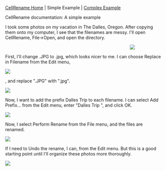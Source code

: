 
[CellRename Home](https://github.com/downpoured/labs_youthful_projects/tree/master/cellrename/README.md) | Simple Example | [Complex Example](https://github.com/downpoured/labs_youthful_projects/tree/master/cellrename/doc/complex_example/README.md)

CellRename documentation: A simple example

I took some photos on my vacation in The Dalles, Oregon. After copying them onto my computer, I see that the filenames
are messy. I'll open CellRename, File->Open, and open the directory. 

<img border="0" src="https://downpoured.github.io/pages/cellrename1/figure/019_s1.png" style="border:none; margin-left:400px" />

First, I'll change .JPG to .jpg, which looks nicer to me. I can choose Replace in Filename from the Edit menu,

<img border="0" src="https://downpoured.github.io/pages/cellrename1/figure/020_s2.png" style="border:none; text-align:center" />

, and replace ".JPG" with ".jpg".

<img border="0" src="https://downpoured.github.io/pages/cellrename1/figure/021_s3.png" style="border:none" />

Now, I want to add the prefix Dalles Trip to each filename. I can select Add Prefix... from the Edit menu, enter "Dalles Trip ", and click OK.

<img border="0" src="https://downpoured.github.io/pages/cellrename1/figure/022_s4.png" style="border:none" />

Now, I select Perform Rename from the File menu, and the files are renamed.

<img border="0" src="https://downpoured.github.io/pages/cellrename1/figure/023_s5.png" style="border:none" />

If I need to Undo the rename, I can, from the Edit menu. But this is a good starting point until
I'll organize these photos more thoroughly.

<img border="0" src="https://downpoured.github.io/pages/cellrename1/figure/024_sinter.jpg" style="border:none" />

